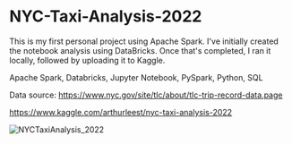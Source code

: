 # NYC-Taxi-Analysis-2022

This is my first personal project using Apache Spark. I've initially created the notebook analysis using DataBricks. Once that's completed, I ran it locally, followed by uploading it to Kaggle.

Apache Spark, Databricks, Jupyter Notebook, PySpark, Python, SQL

Data source: https://www.nyc.gov/site/tlc/about/tlc-trip-record-data.page

https://www.kaggle.com/arthurleest/nyc-taxi-analysis-2022

![NYCTaxiAnalysis_2022](https://user-images.githubusercontent.com/56611771/236338597-2be41ba1-3a23-43e5-856f-3567e2959191.jpg)
